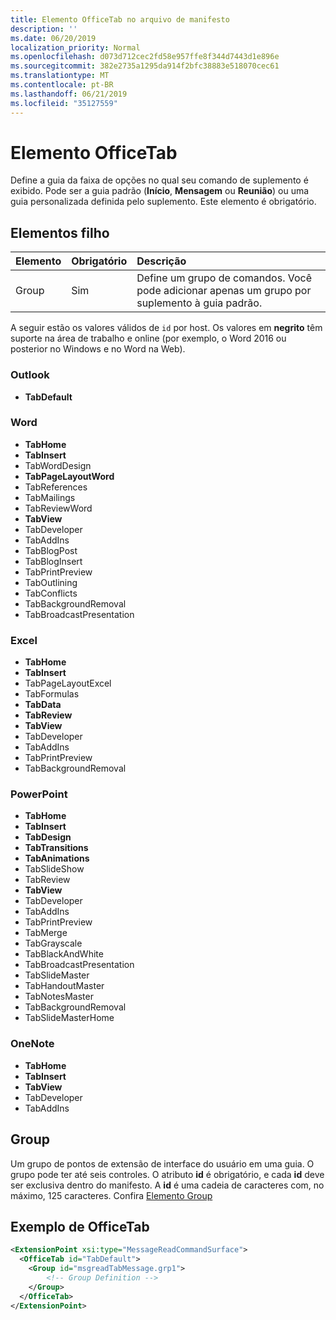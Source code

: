 ```yaml
---
title: Elemento OfficeTab no arquivo de manifesto
description: ''
ms.date: 06/20/2019
localization_priority: Normal
ms.openlocfilehash: d073d712cec2fd58e957ffe8f344d7443d1e896e
ms.sourcegitcommit: 382e2735a1295da914f2bfc38883e518070cec61
ms.translationtype: MT
ms.contentlocale: pt-BR
ms.lasthandoff: 06/21/2019
ms.locfileid: "35127559"
---
```

# <a name="officetab-element"></a>Elemento OfficeTab

Define a guia da faixa de opções no qual seu comando de suplemento é exibido. Pode ser a guia padrão (**Início**, **Mensagem** ou **Reunião**) ou uma guia personalizada definida pelo suplemento. Este elemento é obrigatório.

## <a name="child-elements"></a>Elementos filho

|  Elemento |  Obrigatório  |  Descrição  |
|:-----|:-----|:-----|
|  Group      | Sim |  Define um grupo de comandos. Você pode adicionar apenas um grupo por suplemento à guia padrão.  |

A seguir estão os valores válidos de `id` por host. Os valores em **negrito** têm suporte na área de trabalho e online (por exemplo, o Word 2016 ou posterior no Windows e no Word na Web).

### <a name="outlook"></a>Outlook

- **TabDefault**

### <a name="word"></a>Word

- **TabHome**
- **TabInsert**
- TabWordDesign
- **TabPageLayoutWord**
- TabReferences
- TabMailings
- TabReviewWord
- **TabView**
- TabDeveloper
- TabAddIns
- TabBlogPost
- TabBlogInsert
- TabPrintPreview
- TabOutlining
- TabConflicts
- TabBackgroundRemoval
- TabBroadcastPresentation

### <a name="excel"></a>Excel

- **TabHome**
- **TabInsert**
- TabPageLayoutExcel
- TabFormulas
- **TabData**
- **TabReview**
- **TabView**
- TabDeveloper
- TabAddIns
- TabPrintPreview
- TabBackgroundRemoval 

### <a name="powerpoint"></a>PowerPoint

- **TabHome**
- **TabInsert**
- **TabDesign**
- **TabTransitions**
- **TabAnimations**
- TabSlideShow
- TabReview
- **TabView**
- TabDeveloper
- TabAddIns
- TabPrintPreview
- TabMerge
- TabGrayscale
- TabBlackAndWhite
- TabBroadcastPresentation
- TabSlideMaster
- TabHandoutMaster
- TabNotesMaster
- TabBackgroundRemoval
- TabSlideMasterHome

### <a name="onenote"></a>OneNote

- **TabHome**
- **TabInsert**
- **TabView**
- TabDeveloper
- TabAddIns

## <a name="group"></a>Group

Um grupo de pontos de extensão de interface do usuário em uma guia. O grupo pode ter até seis controles. O atributo **id** é obrigatório, e cada **id** deve ser exclusiva dentro do manifesto. A **id** é uma cadeia de caracteres com, no máximo, 125 caracteres. Confira [Elemento Group](group.md)

## <a name="officetab-example"></a>Exemplo de OfficeTab

```xml
<ExtensionPoint xsi:type="MessageReadCommandSurface">
  <OfficeTab id="TabDefault">
    <Group id="msgreadTabMessage.grp1">
        <!-- Group Definition -->
    </Group>
  </OfficeTab>
</ExtensionPoint>
```
